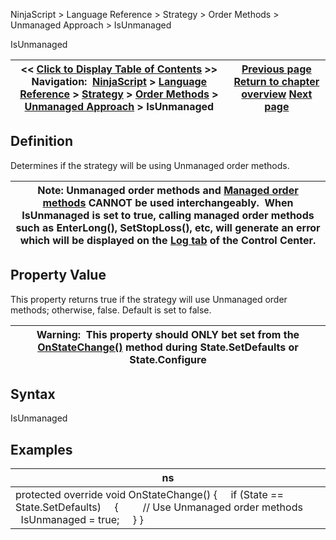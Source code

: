 ﻿
NinjaScript > Language Reference > Strategy > Order Methods > Unmanaged Approach > IsUnmanaged

IsUnmanaged

| << [Click to Display Table of Contents](isunmanaged.md) >> **Navigation:**     [NinjaScript](ninjascript-1.md) > [Language Reference](language_reference_wip-1.md) > [Strategy](strategy-1.md) > [Order Methods](order_methods-1.md) > [Unmanaged Approach](unmanaged_approach-1.md) > IsUnmanaged | [Previous page](ignoreoverfill-1.md) [Return to chapter overview](unmanaged_approach-1.md) [Next page](submitorderunmanaged-1.md) |
| --- | --- |
## Definition
Determines if the strategy will be using Unmanaged order methods. 
 

| Note: Unmanaged order methods and [Managed order methods](managed_approach-1.md) CANNOT be used interchangeably.  When IsUnmanaged is set to true, calling managed order methods such as EnterLong(), SetStopLoss(), etc, will generate an error which will be displayed on the [Log tab](log_tab2-1.md) of the Control Center. |
| --- |

## Property Value
This property returns true if the strategy will use Unmanaged order methods; otherwise, false. Default is set to false. 
 

| Warning:  This property should ONLY bet set from the [OnStateChange()](onstatechange-1.md) method during State.SetDefaults or State.Configure |
| --- |

## Syntax
IsUnmanaged
 
## 
## Examples

| ns |
| --- |
| protected override void OnStateChange() {      if (State == State.SetDefaults)      {          // Use Unmanaged order methods          IsUnmanaged = true;      } } |
